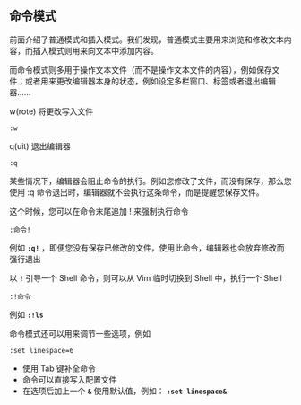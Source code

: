 ## 命令模式

前面介绍了普通模式和插入模式。我们发现，普通模式主要用来浏览和修改文本内容，而插入模式则用来向文本中添加内容。

而命令模式则多用于操作文本文件（而不是操作文本文件的内容），例如保存文件；或者用来更改编辑器本身的状态，例如设定多栏窗口、标签或者退出编辑器……

w(rote) 将更改写入文件

```shell
:w
```

q(uit) 退出编辑器

```shell
:q
```

某些情况下，编辑器会阻止命令的执行。例如您修改了文件，而没有保存，那么您使用
:q 命令退出时，编辑器就不会执行这条命令，而是提醒您保存文件。

这个时候，您可以在命令末尾追加 ! 来强制执行命令

```shell
:命令!
```

例如 **`:q!`**
，即便您没有保存已修改的文件，使用此命令，编辑器也会放弃修改而强行退出

以 **`!`** 引导一个 Shell 命令，则可以从 Vim 临时切换到 Shell
中，执行一个 Shell

```shell
:!命令
```

例如 **`:!ls`**

命令模式还可以用来调节一些选项，例如

```shell
:set linespace=6
```

- 使用 Tab 键补全命令
- 命令可以直接写入配置文件
- 在选项后加上一个 **`&`** 使用默认值，例如： **`:set linespace&`**
